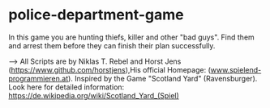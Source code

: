 # police-department-game
In this game you are hunting thiefs, killer and other "bad guys". Find them and arrest them before they can finish their plan successfully.


--> All Scripts are by Niklas T. Rebel and Horst Jens (https://www.github.com/horstjens),His official Homepage: (www.spielend-programmieren.at). Inspired by the Game "Scotland Yard" (Ravensburger). Look here for detailed information: https://de.wikipedia.org/wiki/Scotland_Yard_(Spiel)
